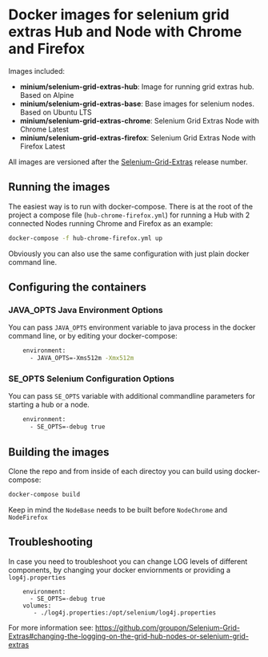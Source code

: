 # Docker images for selenium grid extras Hub and Node with Chrome and Firefox


Images included:

- __minium/selenium-grid-extras-hub__: Image for running grid extras hub. Based on Alpine
- __minium/selenium-grid-extras-base__: Base images for selenium nodes. Based on Ubuntu LTS
- __minium/selenium-grid-extras-chrome__: Selenium Grid Extras Node with Chrome Latest
- __minium/selenium-grid-extras-firefox__: Selenium Grid Extras Node with Firefox Latest

All images are versioned after the [Selenium-Grid-Extras](https://github.com/groupon/Selenium-Grid-Extras) release number.


## Running the images

The easiest way is to run with docker-compose. There is at the root of the project a compose file (`hub-chrome-firefox.yml`) for running a Hub with 2 connected Nodes running Chrome and Firefox as an example:

``` bash
docker-compose -f hub-chrome-firefox.yml up 
```

Obviously you can also use the same configuration with just plain docker command line.

## Configuring the containers

### JAVA_OPTS Java Environment Options

You can pass `JAVA_OPTS` environment variable to java process in the docker command line, or by editing your docker-compose:

``` bash
    environment:
      - JAVA_OPTS=-Xms512m -Xmx512m
```

### SE_OPTS Selenium Configuration Options

You can pass `SE_OPTS` variable with additional commandline parameters for starting a hub or a node.

``` bash
    environment:
      - SE_OPTS=-debug true   
```


## Building the images

Clone the repo and from inside of each directoy you can build using docker-compose:

``` bash
docker-compose build
```

Keep in mind the `NodeBase` needs to be built before `NodeChrome` and `NodeFirefox`



## Troubleshooting

In case you need to troubleshoot you can change LOG levels of different components, by changing your docker enviornments or providing a `log4j.properties`

```
    environment:
      - SE_OPTS=-debug true   
    volumes:
       - ./log4j.properties:/opt/selenium/log4j.properties
```

For more information see: https://github.com/groupon/Selenium-Grid-Extras#changing-the-logging-on-the-grid-hub-nodes-or-selenium-grid-extras